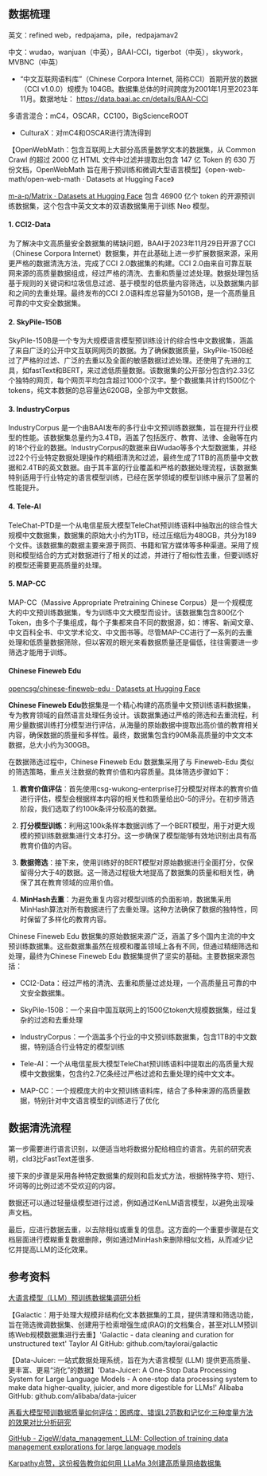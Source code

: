 
## 数据梳理

英文：refined web，redpajama，pile，redpajamav2

中文：wudao，wanjuan（中英），BAAI-CCI，tigerbot（中英），skywork，MVBNC（中英）

- “中文互联网语料库”（Chinese Corpora Internet, 简称CCI）首期开放的数据（CCI v1.0.0）规模为 104GB。数据集总体的时间跨度为2001年1月至2023年11月。数据地址： https://data.baai.ac.cn/details/BAAI-CCI

多语言混合：mC4，OSCAR，CC100，BigScienceROOT
- CulturaX：对mC4和OSCAR进行清洗得到

【OpenWebMath：包含互联网上大部分高质量数学文本的数据集，从 Common Crawl 的超过 2000 亿 HTML 文件中过滤并提取出包含 147 亿 Token 的 630 万份文档，OpenWebMath 旨在用于预训练和微调大型语言模型】《open-web-math/open-web-math · Datasets at Hugging Face》

[m-a-p/Matrix · Datasets at Hugging Face](https://huggingface.co/datasets/m-a-p/Matrix) 包含 46900 亿个 token 的开源预训练数据集，这个包含中英文文本的双语数据集用于训练 Neo 模型。

#### **1. CCI2-Data**

为了解决中文高质量安全数据集的稀缺问题，BAAI于2023年11月29日开源了CCI（Chinese Corpora Internet）数据集，并在此基础上进一步扩展数据来源，采用更严格的数据清洗方法，完成了CCI 2.0数据集的构建。CCI 2.0由来自可靠互联网来源的高质量数据组成，经过严格的清洗、去重和质量过滤处理。数据处理包括基于规则的关键词和垃圾信息过滤、基于模型的低质量内容筛选，以及数据集内部和之间的去重处理。最终发布的CCI 2.0语料库总容量为501GB，是一个高质量且可靠的中文安全数据集。

#### **2. SkyPile-150B**

SkyPile-150B是一个专为大规模语言模型预训练设计的综合性中文数据集，涵盖了来自广泛的公开中文互联网网页的数据。为了确保数据质量，SkyPile-150B经过了严格的过滤、广泛的去重以及全面的敏感数据过滤处理。还使用了先进的工具，如fastText和BERT，来过滤低质量数据。该数据集的公开部分包含约2.33亿个独特的网页，每个网页平均包含超过1000个汉字。整个数据集共计约1500亿个tokens，纯文本数据的总容量达620GB，全部为中文数据。

#### **3. IndustryCorpus**

IndustryCorpus 是一个由BAAI发布的多行业中文预训练数据集，旨在提升行业模型的性能。该数据集总量约为3.4TB，涵盖了包括医疗、教育、法律、金融等在内的18个行业的数据。IndustryCorpus的数据来自Wudao等多个大型数据集，并经过22个行业特定数据处理操作的精细清洗和过滤，最终生成了1TB的高质量中文数据和2.4TB的英文数据。由于其丰富的行业覆盖和严格的数据处理流程，该数据集特别适用于行业特定的语言模型训练，已经在医学领域的模型训练中展示了显著的性能提升。

#### **4. Tele-AI**

TeleChat-PTD是一个从电信星辰大模型TeleChat预训练语料中抽取出的综合性大规模中文数据集，数据集的原始大小约为1TB，经过压缩后为480GB，共分为189个文件。该数据集的数据主要来源于网页、书籍和官方媒体等多种渠道。采用了规则和模型结合的方式对数据进行了相关的过滤，并进行了相似性去重，但要训练好的模型还需要更高质量的处理。

#### **5. MAP-CC**

MAP-CC（Massive Appropriate Pretraining Chinese Corpus）是一个规模庞大的中文预训练数据集，专为训练中文大模型而设计。该数据集包含800亿个Token，由多个子集组成，每个子集都来自不同的数据源，如：博客、新闻文章、中文百科全书、中文学术论文、中文图书等。尽管MAP-CC进行了一系列的去重处理和低质量数据筛除，但以客观的眼光来看数据质量还是偏低，往往需要进一步筛选才能用于训练。

#### Chinese Fineweb Edu

[opencsg/chinese-fineweb-edu · Datasets at Hugging Face](https://huggingface.co/datasets/opencsg/chinese-fineweb-edu)

**Chinese Fineweb Edu**数据集是一个精心构建的高质量中文预训练语料数据集，专为教育领域的自然语言处理任务设计。该数据集通过严格的筛选和去重流程，利用少量数据训练打分模型进行评估，从海量的原始数据中提取出高价值的教育相关内容，确保数据的质量和多样性。最终，数据集包含约90M条高质量的中文文本数据，总大小约为300GB。

在数据筛选过程中，Chinese Fineweb Edu 数据集采用了与 Fineweb-Edu 类似的筛选策略，重点关注数据的教育价值和内容质量。具体筛选步骤如下：

1. **教育价值评估**：首先使用csg-wukong-enterprise打分模型对样本的教育价值进行评估，模型会根据样本内容的相关性和质量给出0-5的评分。在初步筛选阶段，我们选取了约100k条评分较高的数据。
    
2. **打分模型训练**：利用这100k条样本数据训练了一个BERT模型，用于对更大规模的预训练数据集进行文本打分。这一步确保了模型能够有效地识别出具有高教育价值的内容。
    
3. **数据筛选**：接下来，使用训练好的BERT模型对原始数据进行全面打分，仅保留得分大于4的数据。这一筛选过程极大地提高了数据集的质量和相关性，确保了其在教育领域的应用价值。
    
4. **MinHash去重**：为避免重复内容对模型训练的负面影响，数据集采用MinHash算法对所有数据进行了去重处理。这种方法确保了数据的独特性，同时保留了多样化的教育内容。

Chinese Fineweb Edu 数据集的原始数据来源广泛，涵盖了多个国内主流的中文预训练数据集。这些数据集虽然在规模和覆盖领域上各有不同，但通过精细筛选和处理，最终为Chinese Fineweb Edu 数据集提供了坚实的基础。主要数据来源包括：

- CCI2-Data：经过严格的清洗、去重和质量过滤处理，一个高质量且可靠的中文安全数据集。
    
- SkyPile-150B：一个来自中国互联网上的1500亿token大规模数据集，经过复杂的过滤和去重处理
    
- IndustryCorpus：一个涵盖多个行业的中文预训练数据集，包含1TB的中文数据，特别适合行业特定的模型训练
    
- Tele-AI：一个从电信星辰大模型TeleChat预训练语料中提取出的高质量大规模中文数据集，包含约2.7亿条经过严格过滤和去重处理的纯中文文本。
    
- MAP-CC：一个规模庞大的中文预训练语料库，结合了多种来源的高质量数据，特别针对中文语言模型的训练进行了优化



## 数据清洗流程

第一步需要进行语言识别，以便适当地将数据分配给相应的语言。先前的研究表明，cld3比FastText差很多.

接下来的步骤是采用各种特定数据集的规则和启发式方法，根据特殊字符、短行、坏词等的比例过滤不受欢迎的内容。

数据还可以通过轻量级模型进行过滤，例如通过KenLM语言模型，以避免出现噪声文档。

最后，应进行数据去重，以去除相似或重复的信息。这方面的一个重要步骤是在文档层面进行模糊重复数据删除，例如通过MinHash来删除相似文档，从而减少记忆并提高LLM的泛化效果。

## 参考资料

[大语言模型（LLM）预训练数据集调研分析](https://mp.weixin.qq.com/s/CoZkPnxsB6Ay3RCJ8nl5BQ?forceh5=1)

【Galactic：用于处理大规模非结构化文本数据集的工具，提供清理和筛选功能，旨在筛选微调数据集、创建用于检索增强生成(RAG)的文档集合，甚至对LLM预训练Web规模数据集进行去重】'Galactic - data cleaning and curation for unstructured text' Taylor AI GitHub: github.com/taylorai/galactic

【Data-Juicer: 一站式数据处理系统，旨在为大语言模型 (LLM) 提供更高质量、更丰富、更易“消化”的数据】'Data-Juicer: A One-Stop Data Processing System for Large Language Models - A one-stop data processing system to make data higher-quality, juicier, and more digestible for LLMs!' Alibaba GitHub: github.com/alibaba/data-juicer

[再看大模型预训数据质量如何评估：困惑度、错误L2范数和记忆化三种度量方法的效果对比分析研究](https://mp.weixin.qq.com/s/d7fxiScyBIhyKYBi5wPgfw)

[GitHub - ZigeW/data\_management\_LLM: Collection of training data management explorations for large language models](https://github.com/ZigeW/data_management_LLM)

[Karpathy点赞，这份报告教你如何用 LLaMa 3创建高质量网络数据集](https://mp.weixin.qq.com/s/luZGMG1RRUT4X_ckt8hsCQ)







